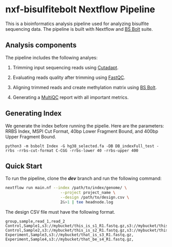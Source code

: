 # nxf-bisulfitebolt Nextflow Pipeline

This is a bioinformatics analysis pipeline used for analyzing bisulfite sequencing data. The pipeline is built with Nextflow and [BS Bolt](https://github.com/NuttyLogic/BSBolt) suite. 

## Analysis components

The pipeline includes the following analyes:

1. Trimming input sequencing reads using [Cutadapt](https://cutadapt.readthedocs.io/en/stable/).

2. Evaluating reads quality after trimming using [FastQC](https://www.bioinformatics.babraham.ac.uk/projects/fastqc/).

3. Aligning trimmed reads and create methylation matrix using [BS Bolt](https://github.com/NuttyLogic/BSBolt).

4. Generating a [MultiQC](http://multiqc.info/) report with all important metrics.

## Generating Index
We generate the index before running the pipelie. 
Here are the parameters: RRBS Index, MSPI Cut Format, 40bp Lower Fragment Bound, and 400bp Upper Fragment Bound.
```
python3 -m bsbolt Index -G hg38_selected.fa -DB DB_indexFull_test -rrbs -rrbs-cut-format C-CGG -rrbs-lower 40 -rrbs-upper 400
```

## Quick Start

To run the pipeline, clone the _**dev**_ branch and run the following command:

```bash
nextflow run main.nf --index /path/to/index/genome/ \
                        --project project_name \
                        --design /path/to/design.csv \
                        2&>1 | tee headnode.log
```

The design CSV file must have the following format. 
```
group,sample,read_1,read_2
Control,Sample1,s3://mybucket/this_is_s1_R1.fastq.gz,s3://mybucket/this_is_s1_R2.fastq.gz
Control,Sample2,s3://mybucket/this_is_s2_R1.fastq.gz,s3://mybucket/this_is_s2_R2.fastq.gz
Experiment,Sample3,s3://mybucket/that_is_s3_R1.fastq.gz,
Experiment,Sample4,s3://mybucket/that_be_s4_R1.fastq.gz,
```
